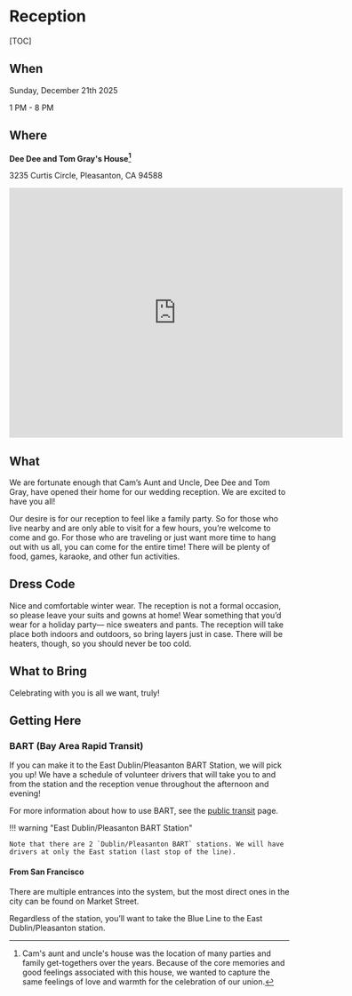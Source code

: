 # Reception

[TOC]

## When

Sunday, December 21th 2025

1 PM - 8 PM

## Where

**Dee Dee and Tom Gray's House[^1]**

3235 Curtis Circle, Pleasanton, CA 94588

<iframe src="https://www.google.com/maps/embed?pb=!4v1758487260002!6m8!1m7!1sVqR8-NwOftx_0G4Ga3D1XA!2m2!1d37.68269831177216!2d-121.8941225536029!3f339.59805!4f0!5f0.7820865974627469" width="600" height="450" style="border:0;" allowfullscreen="" loading="lazy" referrerpolicy="no-referrer-when-downgrade"></iframe>

## What

We are fortunate enough that Cam’s Aunt and Uncle, Dee Dee and Tom Gray, have opened their home for our wedding reception. We are excited to have you all!

Our desire is for our reception to feel like a family party. So for those who live nearby and are only able to visit for a few hours, you’re welcome to come and go. For those who are traveling or just want more time to hang out with us all, you can come for the entire time! There will be plenty of food, games, karaoke, and other fun activities.

## Dress Code

Nice and comfortable winter wear. The reception is not a formal occasion, so please leave your suits and gowns at home! Wear something that you’d wear for a holiday party⁠— nice sweaters and pants. The reception will take place both indoors and outdoors, so bring layers just in case. There will be heaters, though, so you should never be too cold.

## What to Bring

Celebrating with you is all we want, truly!

[^1]: Cam's aunt and uncle's house was the location of many parties and family get-togethers over the years. Because of the core memories and good feelings associated with this house, we wanted to capture the same feelings of love and warmth for the celebration of our union.

## Getting Here



### BART (Bay Area Rapid Transit)

If you can make it to the East Dublin/Pleasanton BART Station, we will pick you up! We have a schedule of volunteer drivers that will take you to and from the station and the reception venue throughout the afternoon and evening!

For more information about how to use BART, see the [public transit](../travel/public_transit.md) page.

!!! warning "East Dublin/Pleasanton BART Station"

    Note that there are 2 `Dublin/Pleasanton BART` stations. We will have drivers at only the East station (last stop of the line).

#### From San Francisco

There are multiple entrances into the system, but the most direct ones in the city can be found on Market Street. 

Regardless of the station, you’ll want to take the Blue Line to the East Dublin/Pleasanton station.

